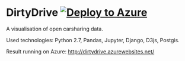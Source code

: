 # DirtyDrive [![Deploy to Azure](http://azuredeploy.net/deploybutton.png)](https://azuredeploy.net/)

A visualisation of open carsharing data.


Used technologies: Python 2.7, Pandas, Jupyter, Django, D3js, Postgis.

Result running on Azure:
http://dirtydrive.azurewebsites.net/
